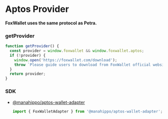 # Aptos Provider

**FoxWallet uses the same protocol as Petra.**

### getProvider

```js
function getProvider() {
  const provider = window.foxwallet && window.foxwallet.aptos;
  if (!provider) {
    window.open('https://foxwallet.com/download');
    throw `Please guide users to download from FoxWallet official website`
  }
  return provider;
}
```

### SDK
* [@manahippo/aptos-wallet-adapter](https://www.npmjs.com/package/@manahippo/aptos-wallet-adapter)
  ```js
  import { FoxWalletAdapter } from '@manahippo/aptos-wallet-adapter';
  ```
